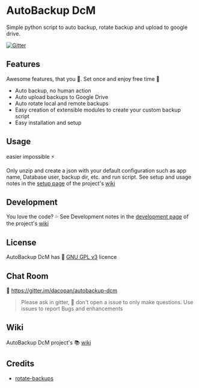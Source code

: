 # AutoBackup DcM
Simple python script to auto backup, rotate backup and upload to google drive.

[![Gitter](https://badges.gitter.im/dacopan/autobackup-dcm.svg)](https://gitter.im/dacopan/autobackup-dcm?utm_source=badge&utm_medium=badge&utm_campaign=pr-badge)

## Features
Awesome features, that you :green_heart:.
Set once and enjoy free time :tada:
- Auto backup, no human action
- Auto upload backups to Google Drive
- Auto rotate local and remote backups
- Easy creation of extensible modules to create your custom backup script
- Easy installation and setup

## Usage
easier impossible :zap:

Only unzip and create a json with your default configuration such as app name, Database user, backup dir, etc. and run script.
See setup and usage notes in the [setup page](https://github.com/dacopan/autobackup-dcm/wiki/Setup) of the project's [wiki](https://github.com/dacopan/autobackup-dcm/wiki)

## Development
You love the code? :sweat_drops:
See Development notes in the [development page](https://github.com/dacopan/autobackup-dcm/wiki/Development) of the project's [wiki](https://github.com/dacopan/autobackup-dcm/wiki)

## License
AutoBackup DcM has :cop: [GNU GPL v3](https://github.com/dacopan/autobackup-dcm/blob/master/LICENSE) licence

## Chat Room
:speech_balloon: https://gitter.im/dacopan/autobackup-dcm
> Please ask in gitter, :hatching_chick: don't open a issue to only make questions. Use issues to report Bugs and enhancements

## Wiki
AutoBackup DcM project's :books: [wiki](https://github.com/dacopan/autobackup-dcm/wiki)

## Credits
- [rotate-backups](https://github.com/xolox/python-rotate-backups)
